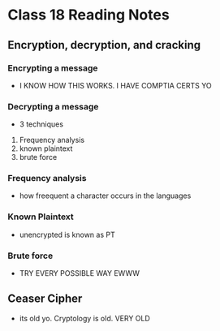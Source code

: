 # Class 18 Reading Notes

## Encryption, decryption, and cracking

### Encrypting a message

- I KNOW HOW THIS WORKS. I HAVE COMPTIA CERTS YO

### Decrypting a message

- 3 techniques

1. Frequency analysis
2. known plaintext
3. brute force

### Frequency analysis

- how freequent a character occurs in the languages

### Known Plaintext

- unencrypted is known as PT

### Brute force

- TRY EVERY POSSIBLE WAY EWWW

## Ceaser Cipher

- its old yo. Cryptology is old. VERY OLD